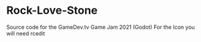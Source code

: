 # Rock-Love-Stone
Source code for the GameDev.tv Game Jam 2021 (Godot)
For the Icon you will need rcedit

